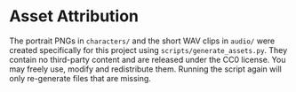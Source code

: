 # Asset Attribution

The portrait PNGs in `characters/` and the short WAV clips in `audio/` were
created specifically for this project using `scripts/generate_assets.py`. They
contain no third-party content and are released under the CC0 license. You may
freely use, modify and redistribute them.  Running the script again will only
re-generate files that are missing.

